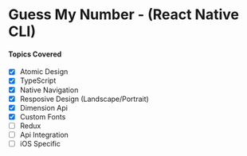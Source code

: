 # Guess My Number - (React Native CLI)

#### Topics Covered

- [x] Atomic Design
- [x] TypeScript
- [x] Native Navigation
- [x] Resposive Design (Landscape/Portrait)
- [x] Dimension Api
- [x] Custom Fonts
- [ ] Redux
- [ ] Api Integration
- [ ] iOS Specific

